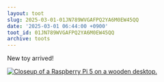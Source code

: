 ```yaml
---
layout: toot
slug: 2025-03-01-01JN789WVGAFPQ2YA6M0EW45QQ
date: '2025-03-01 06:44:00 +0900'
toot_id: 01JN789WVGAFPQ2YA6M0EW45QQ
archive: toots
---
```

<p>New toy arrived!</p>
<div class='gallery'><div><a href='https://gts.invisibleparade.com/fileserver/01GH6B64M32N9Y4742YPSN8KAY/attachment/original/01JN788EF7NE69CW15YH6R14QM.jpeg'><img src='https://gts.invisibleparade.com/fileserver/01GH6B64M32N9Y4742YPSN8KAY/attachment/small/01JN788EF7NE69CW15YH6R14QM.jpeg' title='Closeup of a Raspberry Pi 5 on a wooden desktop.'/></a></div></div>
